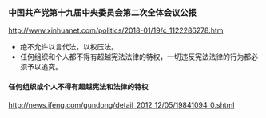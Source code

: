 ### 中国共产党第十九届中央委员会第二次全体会议公报
http://www.xinhuanet.com/politics/2018-01/19/c_1122286278.htm
- 绝不允许以言代法，以权压法。
- 任何组织和个人都不得有超越宪法法律的特权，一切违反宪法法律的行为都必须予以追究。
#### 任何组织或个人不得有超越宪法和法律的特权
http://news.ifeng.com/gundong/detail_2012_12/05/19841094_0.shtml